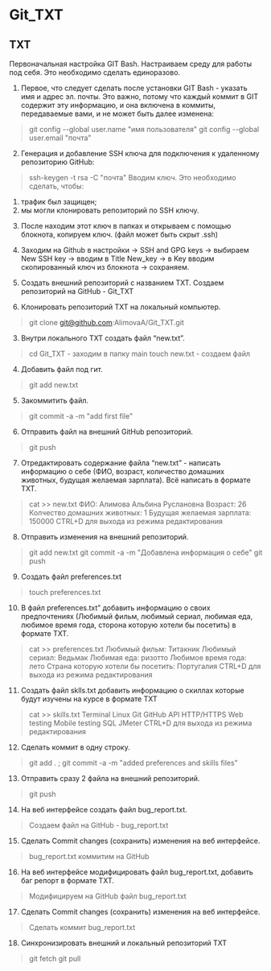 # Git_TXT
## TXT
Первоначальная настройка GIT Bash. Настраиваем среду для работы под 
себя. Это необходимо сделать единоразово. 
1. Первое, что следует сделать после установки GIT Bash - указать имя и адрес эл. почты. Это важно, потому что каждый коммит в GIT содержит эту информацию, и она включена в коммиты, передаваемые вами, и не может быть далее изменена: 
> git config --global user.name "имя пользователя"
> git config --global user.email "почта"

2. Генерация и добавление SSH ключа для подключения к удаленному репозиторию GitHub:
> ssh-keygen -t rsa -C "почта"
Вводим ключ.
Это необходимо сделать, чтобы:
1) трафик был защищен;
2) мы могли клонировать репозиторий по SSH ключу.

3. После находим этот ключ в папках и открываем с помощью блокнота, копируем ключ. (файл может быть скрыт .ssh)

4. Заходим на Github в настройки -> SSH and GPG keys -> выбираем New SSH key -> вводим в Title New_key -> в Key вводим скопированный ключ из блокнота -> сохраняем.

 1. Создать внешний репозиторий c названием TXT.
Создаем репозиторий на GitHub - Git_TXT
 2. Клонировать репозиторий TXT на локальный компьютер.
> git clone git@github.com:AlimovaA/Git_TXT.git
 3. Внутри локального TXT создать файл “new.txt”.
> cd Git_TXT - заходим в папку main
> touch new.txt - создаем файл
 4. Добавить файл под гит.
> git add new.txt
 5. Закоммитить файл.
> git commit -a -m "add first file"
 6. Отправить файл на внешний GitHub репозиторий.
> git push
 7. Отредактировать содержание файла “new.txt” - написать информацию о себе (ФИО, возраст, количество домашних животных, будущая желаемая зарплата). Всё написать в формате TXT.
> cat >> new.txt
> ФИО: Алимова Альбина Руслановна
> Возраст: 26
> Колчество домашних животных: 1
> Будущая желаемая зарплата: 150000
> CTRL+D для выхода из режима редактирования  
 8. Отправить изменения на внешний репозиторий.
> git add new.txt
> git commit -a -m "Добавлена информация о себе"
> git push
 9. Создать файл preferences.txt
> touch preferences.txt
 10. В файл preferences.txt” добавить информацию о своих предпочтениях (Любимый фильм, любимый сериал, любимая еда, любимое время года, сторона которую хотели бы посетить) в формате TXT.
> cat >> preferences.txt
> Любимый фильм: Титакник
> Любимый сериал: Ведьмак
> Любимая еда: ризотто
> Любимое время года: лето
> Страна которую хотели бы посетить: Португалия
> CTRL+D для выхода из режима редактирования  
 11. Создать файл sklls.txt добавить информацию о скиллах которые будут изучены на курсе в формате TXT
> cat >> skills.txt
> Terminal Linux
> Git
> GitHub
> API
> HTTP/HTTPS
> Web testing
> Mobile testing
> SQL
> JMeter
> CTRL+D для выхода из режима редактирования  
 12. Сделать коммит в одну строку.
> git add . ; git commit -a -m "added preferences and skills files"
 13. Отправить сразу 2 файла на внешний репозиторий.
> git push
 14. На веб интерфейсе создать файл bug_report.txt.
> Создаем файл на GitHub - bug_report.txt
 15. Сделать Commit changes (сохранить) изменения на веб интерфейсе.
> bug_report.txt коммитим на GitHub
 16. На веб интерфейсе модифицировать файл bug_report.txt, добавить баг репорт в формате TXT.
> Модифицируем на GitHub файл bug_report.txt
 17. Сделать Commit changes (сохранить) изменения на веб интерфейсе.
> Сделать коммит bug_report.txt
 18. Синхронизировать внешний и локальный репозиторий TXT
> git fetch
> git pull

